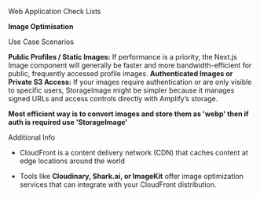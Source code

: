 Web Application Check Lists

**Image Optimisation**

 Use Case Scenarios  

**Public Profiles / Static Images:**
    If performance is a priority,
    the Next.js Image component will generally be faster and more bandwidth-efficient for public, 
    frequently accessed profile images.
**Authenticated Images or Private S3 Access:**
    If your images require authentication or are only visible to specific users,
    StorageImage might be simpler because it manages signed URLs and access controls directly with Amplify’s storage.

**Most efficient way is to convert images and store them as 'webp' then if auth is required use 'StorageImage'**

Additional Info

-  CloudFront is a content delivery network (CDN) that caches content at edge locations around the world

- Tools like **Cloudinary, Shark.ai, or ImageKit**
  offer image optimization services that can integrate with your CloudFront distribution.
